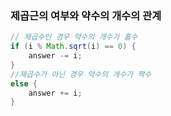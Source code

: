### 제곱근의 여부와 약수의 개수의 관계

```Java
// 제곱수인 경우 약수의 개수가 홀수
if (i % Math.sqrt(i) == 0) {
    answer -= i;
}
//제곱수가 아닌 경우 약수의 개수가 짝수
else {
    answer += i;
}
```
